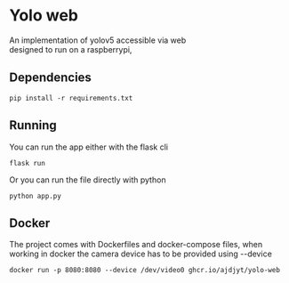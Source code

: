 # Yolo web
An implementation of yolov5 accessible via web  
designed to run on a raspberrypi,  

## Dependencies  
```
pip install -r requirements.txt
```

## Running
You can run the app either with the flask cli
```
flask run
```
Or you can run the file directly with python
```
python app.py
```

## Docker
The project comes with Dockerfiles and docker-compose files, when working in docker the camera device has to be provided using --device
```
docker run -p 8080:8080 --device /dev/video0 ghcr.io/ajdjyt/yolo-web
```
